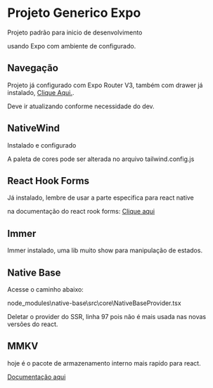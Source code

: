 <h1>Projeto Generico Expo</h1>
<p>Projeto padrão para inicio de desenvolvimento</p>
<p>usando Expo com ambiente de configurado.</p>

<h2>Navegação</h2>
<p>Projeto já configurado com Expo Router V3, também com drawer já instalado, <a href='https://docs.expo.dev/router/advanced/drawer/' target='blank'>Clique Aqui.</a>.</p>
<p>Deve ir atualizando conforme necessidade do dev.</p>

<h2>NativeWind</h2>
<p>Instalado e configurado</p>
<p>A paleta de cores pode ser alterada no arquivo tailwind.config.js</p>

<h2>React Hook Forms</h2>
<p>Já instalado, lembre de usar a parte especifica para react native</p>
<p>na documentação do react rook forms: <a href='https://react-hook-form.com/get-started#ReactNative' target='blank'>Clique aqui</a></p>

<h2>Immer</h2>
<p>Immer instalado, uma lib muito show para manipulação de estados.</p>

<h2>Native Base</h2>
<p>Acesse o caminho abaixo:</p>
<p>node_modules\native-base\src\core\NativeBaseProvider.tsx</p>
<p>Deletar o provider do SSR, linha 97 pois não é mais usada nas novas versões do react.</p>

<h2>MMKV</h2>
<p>hoje é o pacote de armazenamento interno mais rapido para react.</p>
<p><a href='https://github.com/mrousavy/react-native-mmkv' target='blank'>Documentação aqui</a></p>